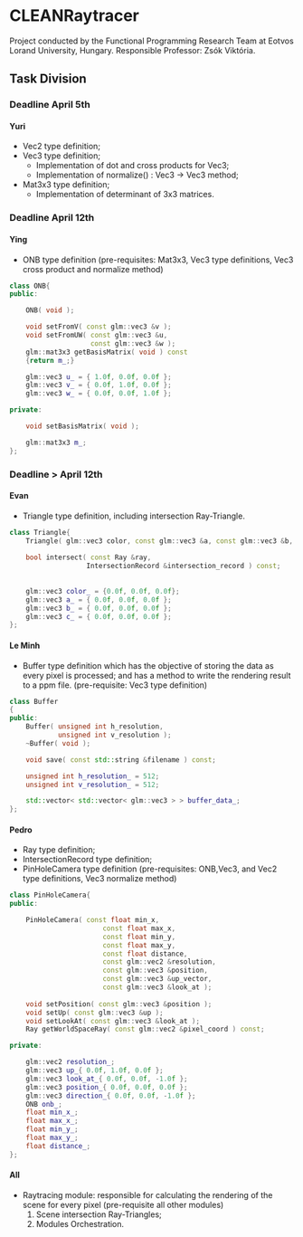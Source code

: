# CLEANRaytracer

Project conducted by the Functional Programming Research Team at Eotvos Lorand University, Hungary. Responsible Professor: Zsók Viktória.

## Task Division

### Deadline April 5th
#### Yuri
* Vec2 type definition;
* Vec3 type definition;
    * Implementation of dot and cross products for Vec3;
    * Implementation of normalize() : Vec3 -> Vec3 method;
* Mat3x3 type definition;
    * Implementation of determinant of 3x3 matrices.

### Deadline April 12th
#### Ying
* ONB type definition (pre-requisites: Mat3x3, Vec3 type definitions, Vec3 cross product and normalize method)

```c++
class ONB{
public:

    ONB( void );

    void setFromV( const glm::vec3 &v );
    void setFromUW( const glm::vec3 &u,
                    const glm::vec3 &w );
    glm::mat3x3 getBasisMatrix( void ) const
    {return m_;}

    glm::vec3 u_ = { 1.0f, 0.0f, 0.0f };
    glm::vec3 v_ = { 0.0f, 1.0f, 0.0f };
    glm::vec3 w_ = { 0.0f, 0.0f, 1.0f };

private:

    void setBasisMatrix( void );

    glm::mat3x3 m_;
};
```

### Deadline > April 12th
#### Evan
* Triangle type definition, including intersection Ray-Triangle.
```c++
class Triangle{
    Triangle( glm::vec3 color, const glm::vec3 &a, const glm::vec3 &b, const glm::vec3 &c);
    
    bool intersect( const Ray &ray,
                   IntersectionRecord &intersection_record ) const;
    
    
    glm::vec3 color_ = {0.0f, 0.0f, 0.0f};
    glm::vec3 a_ = { 0.0f, 0.0f, 0.0f };
    glm::vec3 b_ = { 0.0f, 0.0f, 0.0f };
    glm::vec3 c_ = { 0.0f, 0.0f, 0.0f };
};
```

#### Le Minh
* Buffer type definition which has the objective of storing the data as every pixel is processed; and has a method to write the rendering result to a ppm file. (pre-requisite: Vec3 type definition)
```c++
class Buffer
{
public:
    Buffer( unsigned int h_resolution,
            unsigned int v_resolution );
    ~Buffer( void );

    void save( const std::string &filename ) const;

    unsigned int h_resolution_ = 512;
    unsigned int v_resolution_ = 512;

    std::vector< std::vector< glm::vec3 > > buffer_data_;
};
```

#### Pedro
* Ray type definition;
* IntersectionRecord type definition;
* PinHoleCamera type definition (pre-requisites: ONB,Vec3, and Vec2 type definitions, Vec3 normalize method)
```c++
class PinHoleCamera{
public:

    PinHoleCamera( const float min_x,
                       const float max_x,
                       const float min_y,
                       const float max_y,
                       const float distance,
                       const glm::vec2 &resolution,
                       const glm::vec3 &position,
                       const glm::vec3 &up_vector,
                       const glm::vec3 &look_at );
    
    void setPosition( const glm::vec3 &position );
    void setUp( const glm::vec3 &up );
    void setLookAt( const glm::vec3 &look_at );
    Ray getWorldSpaceRay( const glm::vec2 &pixel_coord ) const;

private:

    glm::vec2 resolution_;
    glm::vec3 up_{ 0.0f, 1.0f, 0.0f };
    glm::vec3 look_at_{ 0.0f, 0.0f, -1.0f };
    glm::vec3 position_{ 0.0f, 0.0f, 0.0f };
    glm::vec3 direction_{ 0.0f, 0.0f, -1.0f };
    ONB onb_;
    float min_x_;
    float max_x_;  
    float min_y_;
    float max_y_;
    float distance_;
};
```

#### All
* Raytracing module: responsible for calculating the rendering of the scene for every pixel (pre-requisite all other modules)
    1. Scene intersection Ray-Triangles;
    1. Modules Orchestration.